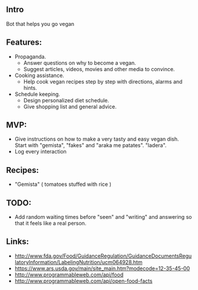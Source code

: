 Intro
------
Bot that helps you go vegan

Features:
---------

  - Propaganda.
    - Answer questions on why to become a vegan.
    - Suggest articles, videos, movies and other media to convince.
  - Cooking assistance.
    - Help cook vegan recipes step by step with directions, alarms and hints.
  - Schedule keeping.
    - Design personalized diet schedule.
    - Give shopping list and general advice.

MVP:
----

  - Give instructions on how to make a very tasty and easy vegan dish. Start
  with "gemista", "fakes" and "araka me patates". "ladera".
  - Log every interaction

Recipes:
--------

  - "Gemista" ( tomatoes stuffed with rice )

TODO:
-----
  - Add random waiting times before "seen" and "writing" and answering so that
  it feels like a real person. 

Links:
------

  - http://www.fda.gov/Food/GuidanceRegulation/GuidanceDocumentsRegulatoryInformation/LabelingNutrition/ucm064928.htm
  - https://www.ars.usda.gov/main/site_main.htm?modecode=12-35-45-00
  - http://www.programmableweb.com/api/food
  - http://www.programmableweb.com/api/open-food-facts
